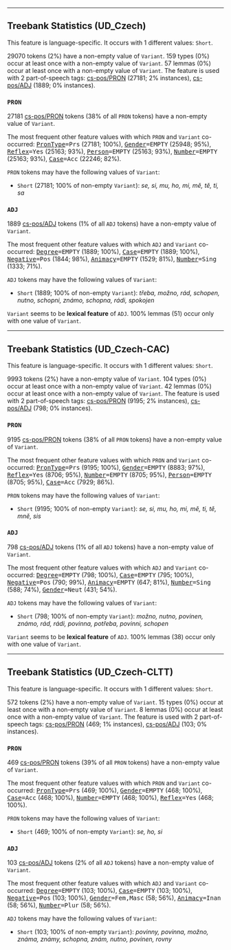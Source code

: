 

--------------------------------------------------------------------------------

## Treebank Statistics (UD_Czech)

This feature is language-specific.
It occurs with 1 different values: `Short`.

29070 tokens (2%) have a non-empty value of `Variant`.
159 types (0%) occur at least once with a non-empty value of `Variant`.
57 lemmas (0%) occur at least once with a non-empty value of `Variant`.
The feature is used with 2 part-of-speech tags: [cs-pos/PRON]() (27181; 2% instances), [cs-pos/ADJ]() (1889; 0% instances).

### `PRON`

27181 [cs-pos/PRON]() tokens (38% of all `PRON` tokens) have a non-empty value of `Variant`.

The most frequent other feature values with which `PRON` and `Variant` co-occurred: <tt><a href="PronType.html">PronType</a>=Prs</tt> (27181; 100%), <tt><a href="Gender.html">Gender</a>=EMPTY</tt> (25948; 95%), <tt><a href="Reflex.html">Reflex</a>=Yes</tt> (25163; 93%), <tt><a href="Person.html">Person</a>=EMPTY</tt> (25163; 93%), <tt><a href="Number.html">Number</a>=EMPTY</tt> (25163; 93%), <tt><a href="Case.html">Case</a>=Acc</tt> (22246; 82%).

`PRON` tokens may have the following values of `Variant`:

* `Short` (27181; 100% of non-empty `Variant`): <em>se, si, mu, ho, mi, mě, tě, ti, sa</em>

### `ADJ`

1889 [cs-pos/ADJ]() tokens (1% of all `ADJ` tokens) have a non-empty value of `Variant`.

The most frequent other feature values with which `ADJ` and `Variant` co-occurred: <tt><a href="Degree.html">Degree</a>=EMPTY</tt> (1889; 100%), <tt><a href="Case.html">Case</a>=EMPTY</tt> (1889; 100%), <tt><a href="Negative.html">Negative</a>=Pos</tt> (1844; 98%), <tt><a href="Animacy.html">Animacy</a>=EMPTY</tt> (1529; 81%), <tt><a href="Number.html">Number</a>=Sing</tt> (1333; 71%).

`ADJ` tokens may have the following values of `Variant`:

* `Short` (1889; 100% of non-empty `Variant`): <em>třeba, možno, rád, schopen, nutno, schopni, známo, schopna, rádi, spokojen</em>

`Variant` seems to be **lexical feature** of `ADJ`. 100% lemmas (51) occur only with one value of `Variant`.



--------------------------------------------------------------------------------

## Treebank Statistics (UD_Czech-CAC)

This feature is language-specific.
It occurs with 1 different values: `Short`.

9993 tokens (2%) have a non-empty value of `Variant`.
104 types (0%) occur at least once with a non-empty value of `Variant`.
42 lemmas (0%) occur at least once with a non-empty value of `Variant`.
The feature is used with 2 part-of-speech tags: [cs-pos/PRON]() (9195; 2% instances), [cs-pos/ADJ]() (798; 0% instances).

### `PRON`

9195 [cs-pos/PRON]() tokens (38% of all `PRON` tokens) have a non-empty value of `Variant`.

The most frequent other feature values with which `PRON` and `Variant` co-occurred: <tt><a href="PronType.html">PronType</a>=Prs</tt> (9195; 100%), <tt><a href="Gender.html">Gender</a>=EMPTY</tt> (8883; 97%), <tt><a href="Reflex.html">Reflex</a>=Yes</tt> (8706; 95%), <tt><a href="Number.html">Number</a>=EMPTY</tt> (8705; 95%), <tt><a href="Person.html">Person</a>=EMPTY</tt> (8705; 95%), <tt><a href="Case.html">Case</a>=Acc</tt> (7929; 86%).

`PRON` tokens may have the following values of `Variant`:

* `Short` (9195; 100% of non-empty `Variant`): <em>se, si, mu, ho, mi, mě, ti, tě, mně, sis</em>

### `ADJ`

798 [cs-pos/ADJ]() tokens (1% of all `ADJ` tokens) have a non-empty value of `Variant`.

The most frequent other feature values with which `ADJ` and `Variant` co-occurred: <tt><a href="Degree.html">Degree</a>=EMPTY</tt> (798; 100%), <tt><a href="Case.html">Case</a>=EMPTY</tt> (795; 100%), <tt><a href="Negative.html">Negative</a>=Pos</tt> (790; 99%), <tt><a href="Animacy.html">Animacy</a>=EMPTY</tt> (647; 81%), <tt><a href="Number.html">Number</a>=Sing</tt> (588; 74%), <tt><a href="Gender.html">Gender</a>=Neut</tt> (431; 54%).

`ADJ` tokens may have the following values of `Variant`:

* `Short` (798; 100% of non-empty `Variant`): <em>možno, nutno, povinen, známo, rád, rádi, povinna, potřeba, povinni, schopen</em>

`Variant` seems to be **lexical feature** of `ADJ`. 100% lemmas (38) occur only with one value of `Variant`.



--------------------------------------------------------------------------------

## Treebank Statistics (UD_Czech-CLTT)

This feature is language-specific.
It occurs with 1 different values: `Short`.

572 tokens (2%) have a non-empty value of `Variant`.
15 types (0%) occur at least once with a non-empty value of `Variant`.
8 lemmas (0%) occur at least once with a non-empty value of `Variant`.
The feature is used with 2 part-of-speech tags: [cs-pos/PRON]() (469; 1% instances), [cs-pos/ADJ]() (103; 0% instances).

### `PRON`

469 [cs-pos/PRON]() tokens (39% of all `PRON` tokens) have a non-empty value of `Variant`.

The most frequent other feature values with which `PRON` and `Variant` co-occurred: <tt><a href="PronType.html">PronType</a>=Prs</tt> (469; 100%), <tt><a href="Gender.html">Gender</a>=EMPTY</tt> (468; 100%), <tt><a href="Case.html">Case</a>=Acc</tt> (468; 100%), <tt><a href="Number.html">Number</a>=EMPTY</tt> (468; 100%), <tt><a href="Reflex.html">Reflex</a>=Yes</tt> (468; 100%).

`PRON` tokens may have the following values of `Variant`:

* `Short` (469; 100% of non-empty `Variant`): <em>se, ho, si</em>

### `ADJ`

103 [cs-pos/ADJ]() tokens (2% of all `ADJ` tokens) have a non-empty value of `Variant`.

The most frequent other feature values with which `ADJ` and `Variant` co-occurred: <tt><a href="Degree.html">Degree</a>=EMPTY</tt> (103; 100%), <tt><a href="Case.html">Case</a>=EMPTY</tt> (103; 100%), <tt><a href="Negative.html">Negative</a>=Pos</tt> (103; 100%), <tt><a href="Gender.html">Gender</a>=Fem,Masc</tt> (58; 56%), <tt><a href="Animacy.html">Animacy</a>=Inan</tt> (58; 56%), <tt><a href="Number.html">Number</a>=Plur</tt> (58; 56%).

`ADJ` tokens may have the following values of `Variant`:

* `Short` (103; 100% of non-empty `Variant`): <em>povinny, povinna, možno, známa, známy, schopna, znám, nutno, povinen, rovny</em>

